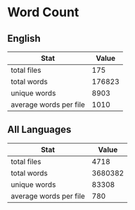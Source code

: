 # Word Count

## English

Stat | Value
---- | -----
total files | 175
total words | 176823
unique words | 8903
average words per file | 1010

## All Languages

Stat | Value
---- | -----
total files | 4718
total words | 3680382
unique words | 83308
average words per file | 780
